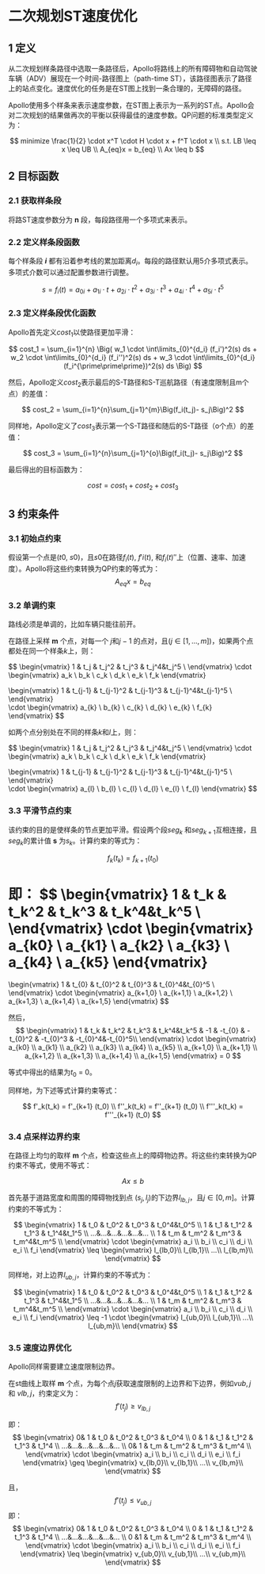 # 二次规划ST速度优化

## 1  定义

从二次规划样条路径中选取一条路径后，Apollo将路线上的所有障碍物和自动驾驶车辆（ADV）展现在一个时间-路径图上（path-time ST），该路径图表示了路径上的站点变化。速度优化的任务是在ST图上找到一条合理的，无障碍的路径。

Apollo使用多个样条来表示速度参数，在ST图上表示为一系列的ST点。Apollo会对二次规划的结果做再次的平衡以获得最佳的速度参数。QP问题的标准类型定义为：

$$
minimize \frac{1}{2} \cdot x^T \cdot H \cdot x + f^T \cdot x 
\\
s.t. LB \leq x \leq UB
\\
A_{eq}x = b_{eq}
\\
Ax \leq b
$$



## 2  目标函数

### 2.1  获取样条段

将路ST速度参数分为 **n** 段，每段路径用一个多项式来表示。

### 2.2  定义样条段函数

每个样条段 ***i*** 都有沿着参考线的累加距离$d_i$。每段的路径默认用5介多项式表示。多项式介数可以通过配置参数进行调整。

$$
s = f_i(t) 
  = a_{0i} + a_{1i} \cdot t + a_{2i} \cdot t^2 + a_{3i} \cdot t^3 + a_{4i} \cdot t^4 + a_{5i} \cdot t^5
$$

### 2.3  定义样条段优化函数

Apollo首先定义$cost_1$以使路径更加平滑：

$$
cost_1 = \sum_{i=1}^{n} \Big( w_1 \cdot \int\limits_{0}^{d_i} (f_i')^2(s) ds + w_2 \cdot \int\limits_{0}^{d_i} (f_i'')^2(s) ds + w_3 \cdot \int\limits_{0}^{d_i} (f_i^{\prime\prime\prime})^2(s) ds \Big)
$$

然后，Apollo定义$cost_2$表示最后的S-T路径和S-T巡航路径（有速度限制且m个点）的差值：

$$
cost_2 = \sum_{i=1}^{n}\sum_{j=1}^{m}\Big(f_i(t_j)- s_j\Big)^2
$$

同样地，Apollo定义了$cost_3$表示第一个S-T路径和随后的S-T路径（o个点）的差值：

$$
cost_3 = \sum_{i=1}^{n}\sum_{j=1}^{o}\Big(f_i(t_j)- s_j\Big)^2
$$

最后得出的目标函数为：

$$
cost = cost_1 + cost_2 + cost_3
$$



## 3  约束条件  

### 3.1 初始点约束

假设第一个点是($t0$, $s0$)，且$s0$在路径$f_i(t)$, $f'i(t)$, 和$f_i(t)''$上（位置、速率、加速度）。Apollo将这些约束转换为QP约束的等式为：
$$
A_{eq}x = b_{eq}
$$

### 3.2  单调约束

路线必须是单调的，比如车辆只能往前开。

在路径上采样 **m** 个点，对每一个 $j$和$j-1$ 的点对，且($j\in[1,...,m]$)，如果两个点都处在同一个样条$k$上，则：

$$
\begin{vmatrix}  1 & t_j & t_j^2 & t_j^3 & t_j^4&t_j^5 \\ \end{vmatrix} 
\cdot 
\begin{vmatrix}  a_k \\ b_k \\ c_k \\ d_k \\ e_k \\ f_k  \end{vmatrix} 
> 
\begin{vmatrix}  1 & t_{j-1} & t_{j-1}^2 & t_{j-1}^3 & t_{j-1}^4&t_{j-1}^5 \\ \end{vmatrix}  
\cdot 
\begin{vmatrix}  a_{k} \\ b_{k} \\ c_{k} \\ d_{k} \\ e_{k} \\ f_{k}  \end{vmatrix}
$$



如两个点分别处在不同的样条$k$和$l$上，则：

$$
\begin{vmatrix}  1 & t_j & t_j^2 & t_j^3 & t_j^4&t_j^5 \\ \end{vmatrix} 
\cdot 
\begin{vmatrix}  a_k \\ b_k \\ c_k \\ d_k \\ e_k \\ f_k  \end{vmatrix} 
> 
\begin{vmatrix}  1 & t_{j-1} & t_{j-1}^2 & t_{j-1}^3 & t_{j-1}^4&t_{j-1}^5 \\ \end{vmatrix}  
\cdot 
\begin{vmatrix}  a_{l} \\ b_{l} \\ c_{l} \\ d_{l} \\ e_{l} \\ f_{l}  \end{vmatrix}
$$



### 3.3  平滑节点约束

该约束的目的是使样条的节点更加平滑。假设两个段$seg_k$ 和$seg_{k+1}$互相连接，且$seg_k$的累计值 **s** 为$s_k$。计算约束的等式为：

$$
f_k(t_k) = f_{k+1} (t_0)
$$

即：
$$
\begin{vmatrix} 
 1 & t_k & t_k^2 & t_k^3 & t_k^4&t_k^5 \\
 \end{vmatrix} 
 \cdot 
 \begin{vmatrix} 
 a_{k0} \\ a_{k1} \\ a_{k2} \\ a_{k3} \\ a_{k4} \\ a_{k5} 
 \end{vmatrix} 
 = 
\begin{vmatrix} 
 1 & t_{0} & t_{0}^2 & t_{0}^3 & t_{0}^4&t_{0}^5 \\
 \end{vmatrix} 
 \cdot 
 \begin{vmatrix} 
 a_{k+1,0} \\ a_{k+1,1} \\ a_{k+1,2} \\ a_{k+1,3} \\ a_{k+1,4} \\ a_{k+1,5} 
 \end{vmatrix}
$$



然后，
$$
\begin{vmatrix} 
 1 & t_k & t_k^2 & t_k^3 & t_k^4&t_k^5 &  -1 & -t_{0} & -t_{0}^2 & -t_{0}^3 & -t_{0}^4&-t_{0}^5\\
 \end{vmatrix} 
 \cdot 
 \begin{vmatrix} 
 a_{k0} \\ a_{k1} \\ a_{k2} \\ a_{k3} \\ a_{k4} \\ a_{k5} \\ a_{k+1,0} \\ a_{k+1,1} \\ a_{k+1,2} \\ a_{k+1,3} \\ a_{k+1,4} \\ a_{k+1,5}   
 \end{vmatrix} 
 = 0
$$



等式中得出的结果为$t_0$ = 0。

同样地，为下述等式计算约束等式：

$$
f'_k(t_k) = f'_{k+1} (t_0)
\\
f''_k(t_k) = f''_{k+1} (t_0)
\\
f'''_k(t_k) = f'''_{k+1} (t_0)
$$

### 3.4  点采样边界约束

在路径上均匀的取样 **m** 个点，检查这些点上的障碍物边界。将这些约束转换为QP约束不等式，使用不等式：

$$
Ax \leq b
$$

首先基于道路宽度和周围的障碍物找到点 $(s_j, l_j)$的下边界$l_{lb,j}$，且$j\in[0, m]$。计算约束的不等式为：

$$
\begin{vmatrix} 
 1 & t_0 & t_0^2 & t_0^3 & t_0^4&t_0^5 \\
  1 & t_1 & t_1^2 & t_1^3 & t_1^4&t_1^5 \\
 ...&...&...&...&...&... \\
 1 & t_m & t_m^2 & t_m^3 & t_m^4&t_m^5 \\
 \end{vmatrix} \cdot \begin{vmatrix} a_i \\ b_i \\ c_i \\ d_i \\ e_i \\ f_i \end{vmatrix} 
 \leq 
 \begin{vmatrix}
 l_{lb,0}\\
 l_{lb,1}\\
 ...\\
 l_{lb,m}\\
 \end{vmatrix}
$$

同样地，对上边界$l_{ub,j}$，计算约束的不等式为：

$$
\begin{vmatrix} 
 1 & t_0 & t_0^2 & t_0^3 & t_0^4&t_0^5 \\
  1 & t_1 & t_1^2 & t_1^3 & t_1^4&t_1^5 \\
 ...&...&...&...&...&... \\
 1 & t_m & t_m^2 & t_m^3 & t_m^4&t_m^5 \\
 \end{vmatrix} \cdot \begin{vmatrix} a_i \\ b_i \\ c_i \\ d_i \\ e_i \\ f_i \end{vmatrix} 
 \leq
 -1 \cdot
 \begin{vmatrix}
 l_{ub,0}\\
 l_{ub,1}\\
 ...\\
 l_{ub,m}\\
 \end{vmatrix}
$$



### 3.5  速度边界优化

Apollo同样需要建立速度限制边界。

在st曲线上取样 **m** 个点，为每个点$j$获取速度限制的上边界和下边界，例如$v{ub,j}$ 和 $v{lb,j}$，约束定义为：
$$
f'(t_j) \geq v_{lb,j}
$$


即：
$$
\begin{vmatrix}  
0& 1 & t_0 & t_0^2 & t_0^3 & t_0^4 \\  
0 & 1 & t_1 & t_1^2 & t_1^3 & t_1^4 \\ 
...&...&...&...&...&... \\ 
0& 1 & t_m & t_m^2 & t_m^3 & t_m^4 \\ 
\end{vmatrix} 
\cdot 
\begin{vmatrix} 
a_i \\ b_i \\ c_i \\ d_i \\ e_i \\ f_i 
\end{vmatrix}  
\geq  
\begin{vmatrix} v_{lb,0}\\ v_{lb,1}\\ ...\\ v_{lb,m}\\ \end{vmatrix}
$$


且，
$$
f'(t_j) \leq v_{ub,j}
$$
即：
$$
\begin{vmatrix} 
 0& 1 & t_0 & t_0^2 & t_0^3 & t_0^4 \\
 0 & 1 & t_1 & t_1^2 & t_1^3 & t_1^4 \\
 ...&...&...&...&...&... \\
 0 &1 & t_m & t_m^2 & t_m^3 & t_m^4 \\
 \end{vmatrix} \cdot \begin{vmatrix} a_i \\ b_i \\ c_i \\ d_i \\ e_i \\ f_i \end{vmatrix} 
 \leq
 \begin{vmatrix}
 v_{ub,0}\\
 v_{ub,1}\\
 ...\\
 v_{ub,m}\\
 \end{vmatrix}
$$



































